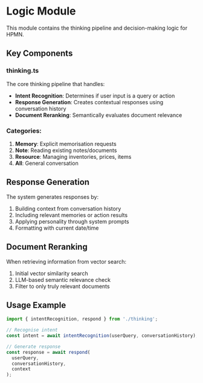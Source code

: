 # Logic Module

This module contains the thinking pipeline and decision-making logic for HPMN.

## Key Components

### thinking.ts
The core thinking pipeline that handles:
- **Intent Recognition**: Determines if user input is a query or action
- **Response Generation**: Creates contextual responses using conversation history
- **Document Reranking**: Semantically evaluates document relevance

### Categories:
1. **Memory**: Explicit memorisation requests
2. **Note**: Reading existing notes/documents
3. **Resource**: Managing inventories, prices, items
4. **All**: General conversation

## Response Generation

The system generates responses by:
1. Building context from conversation history
2. Including relevant memories or action results
3. Applying personality through system prompts
4. Formatting with current date/time

## Document Reranking

When retrieving information from vector search:
1. Initial vector similarity search
2. LLM-based semantic relevance check
3. Filter to only truly relevant documents

## Usage Example

```typescript
import { intentRecognition, respond } from './thinking';

// Recognise intent
const intent = await intentRecognition(userQuery, conversationHistory);

// Generate response
const response = await respond(
  userQuery,
  conversationHistory,
  context
);
```